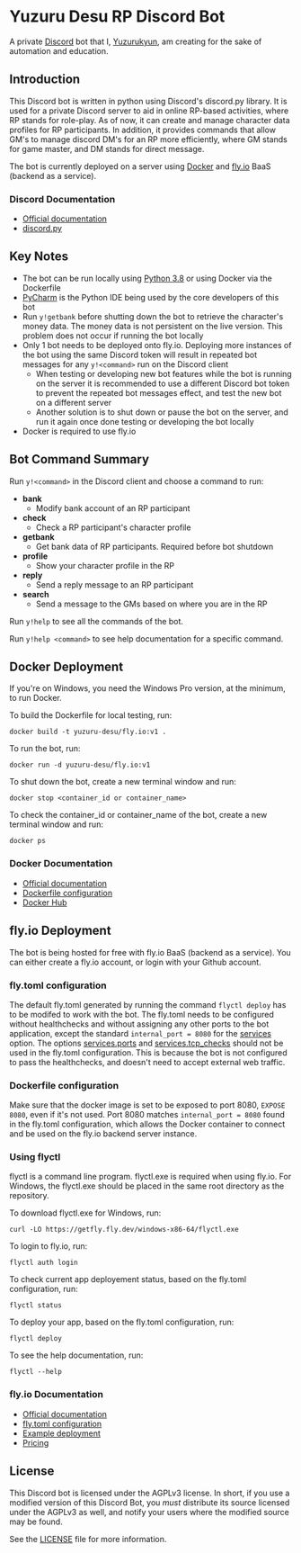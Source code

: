 # Yuzuru Desu RP Discord Bot

A private [Discord](https://discord.com/) bot that I, [Yuzurukyun](https://github.com/Yuzurukyun), am creating for the 
sake of automation and education.

## Introduction

This Discord bot is written in python using Discord's discord.py library. 
It is used for a private Discord server to aid in online RP-based activities, where RP stands for role-play. 
As of now, it can create and manage character data profiles for RP participants. 
In addition, it provides commands that allow GM's to manage discord DM's for an RP more efficiently, where GM stands for game master, and DM stands for direct message.

The bot is currently deployed on a server using [Docker](https://www.docker.com/) and [fly.io](https://fly.io/) BaaS (backend as a service).

### Discord Documentation

- [Official documentation](https://discord.com/developers/docs/intro)
- [discord.py](https://discordpy.readthedocs.io/en/latest/)

## Key Notes

- The bot can be run locally using [Python 3.8](https://www.python.org/downloads/) or using Docker via the Dockerfile
- [PyCharm](https://www.jetbrains.com/pycharm/) is the Python IDE being used by the core developers of this bot
- Run `y!getbank` before shutting down the bot to retrieve the character's money data. The money data is not persistent on the live version. This problem does not occur if running the bot locally
- Only 1 bot needs to be deployed onto fly.io. Deploying more instances of the bot using the same Discord token will result in repeated bot messages for any `y!<command>` run on the Discord client
    - When testing or developing new bot features while the bot is running on the server it is recommended to use a different Discord bot token to prevent the repeated bot messages effect, and test the new bot on a different server
    - Another solution is to shut down or pause the bot on the server, and run it again once done testing or developing the bot locally
- Docker is required to use fly.io

## Bot Command Summary

Run `y!<command>` in the Discord client and choose a command to run:

-  **bank**
    - Modify bank account of an RP participant
-  **check**
    - Check a RP participant's character profile
-  **getbank**
    - Get bank data of RP participants. Required before bot shutdown
-  **profile**
    - Show your character profile in the RP
-  **reply**  
    - Send a reply message to an RP participant
-  **search** 
    - Send a message to the GMs based on where you are in the RP

Run `y!help` to see all the commands of the bot.

Run `y!help <command>` to see help documentation for a specific command.

## Docker Deployment

If you're on Windows, you need the Windows Pro version, at the minimum, to run Docker.

To build the Dockerfile for local testing, run:

```docker build -t yuzuru-desu/fly.io:v1 .```

To run the bot, run:

```docker run -d yuzuru-desu/fly.io:v1```

To shut down the bot, create a new terminal window and run:

```docker stop <container_id or container_name>```

To check the container_id or container_name of the bot, create a new terminal window and run:

```docker ps```

### Docker Documentation

- [Official documentation](https://docs.docker.com/)
- [Dockerfile configuration](https://docs.docker.com/engine/reference/builder/)
- [Docker Hub](https://hub.docker.com/)

## fly.io Deployment

The bot is being hosted for free with fly.io BaaS (backend as a service). 
You can either create a fly.io account, or login with your Github account.

### fly.toml configuration

The default fly.toml generated by running the command `flyctl deploy` has to be modifed to work with the bot.
The fly.toml needs to be configured without healthchecks and without assigning any other ports to the bot application, except the standard `internal_port = 8080` for the [services](https://fly.io/docs/configuration/#the-services-section) option.
The options [services.ports](https://fly.io/docs/configuration/#services-ports) and [services.tcp_checks](https://fly.io/docs/configuration/#services-tcp_checks) should not be used in the fly.toml configuration.
This is because the bot is not configured to pass the healthchecks, and doesn't need to accept external web traffic.

### Dockerfile configuration

Make sure that the docker image is set to be exposed to port 8080, `EXPOSE 8080`, even if it's not used.
Port 8080 matches `internal_port = 8080` found in the fly.toml configuration, which allows the Docker container to connect and be used on the fly.io backend server instance.

### Using flyctl

flyctl is a command line program.
flyctl.exe is required when using fly.io. 
For Windows, the flyctl.exe should be placed in the same root directory as the repository.

To download flyctl.exe for Windows, run:

```curl -LO https://getfly.fly.dev/windows-x86-64/flyctl.exe```

To login to fly.io, run:

```flyctl auth login```

To check current app deployement status, based on the fly.toml configuration, run:

```flyctl status```

To deploy your app, based on the fly.toml configuration, run:

```flyctl deploy```

To see the help documentation, run:

```flyctl --help```

### fly.io Documentation

- [Official documentation](https://fly.io/docs/)
- [fly.toml configuration](https://fly.io/docs/configuration/)
- [Example deployment](https://fly.io/docs/speedrun/)
- [Pricing](https://fly.io/docs/pricing/)

## License

This Discord bot is licensed under the AGPLv3 license. 
In short, if you use a modified version of this Discord Bot, you *must* distribute its source licensed under the AGPLv3 as well, and notify your users where the modified source may be found.

See the [LICENSE](LICENSE.md) file for more information.
